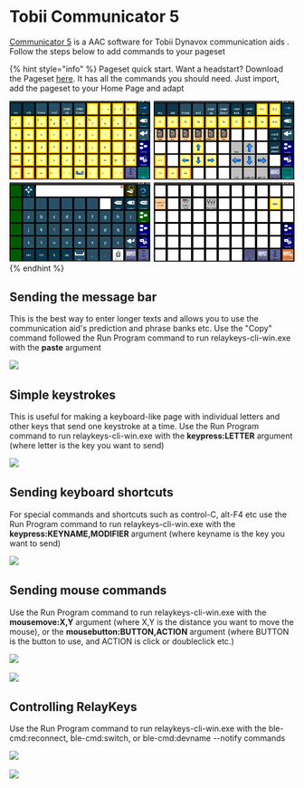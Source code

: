 # Tobii Communicator 5

[Communicator 5](https://www.tobiidynavox.com/pages/communicator-5-ap) is a AAC software for Tobii Dynavox communication aids . Follow the steps below to add commands to your pageset

{% hint style="info" %}
Pageset quick start. Want a headstart? Download the Pageset [here](../../resources/aac-software/RelayKeys6x11.cddx). It has all the commands you should need. Just import, add the pageset to your Home Page and adapt

<img src="../.gitbook/assets/communicator5_pageset.png" alt="" data-size="original">
{% endhint %}

## Sending the message bar

This is the best way to enter longer texts and allows you to use the communication aid's prediction and phrase banks etc. Use the "Copy" command followed the Run Program command to run relaykeys-cli-win.exe with the **paste** argument

![](../.gitbook/assets/communicator5\_text\_paste.png)

## Simple keystrokes

This is useful for making a keyboard-like page with individual letters and other keys that send one keystroke at a time. Use the Run Program command to run relaykeys-cli-win.exe with the **keypress:LETTER** argument (where letter is the key you want to send)

![](../.gitbook/assets/communicator5\_keypress.png)

## Sending keyboard shortcuts

For special commands and shortcuts such as control-C, alt-F4 etc use the Run Program command to run relaykeys-cli-win.exe with the **keypress:KEYNAME,MODIFIER** argument (where keyname is the key you want to send)

![](../.gitbook/assets/communicator5\_navigation\_shortcut.png)

## Sending mouse commands

Use the Run Program command to run relaykeys-cli-win.exe with the **mousemove:X,Y** argument (where X,Y is the distance you want to move the mouse), or the **mousebutton:BUTTON,ACTION** argument (where BUTTON is the button to use, and ACTION is click or doubleclick etc.)

![](../.gitbook/assets/communicator5\_navigation\_mousemove.png)

![](../.gitbook/assets/communicator5\_navigation\_mousebutton.png)

## Controlling RelayKeys

Use the Run Program command to run relaykeys-cli-win.exe with the ble-cmd:reconnect, ble-cmd:switch, or ble-cmd:devname --notify commands

![](../.gitbook/assets/communicator5\_control\_reconnect.png)

![](../.gitbook/assets/communicator5\_control\_switchnotify.png)
